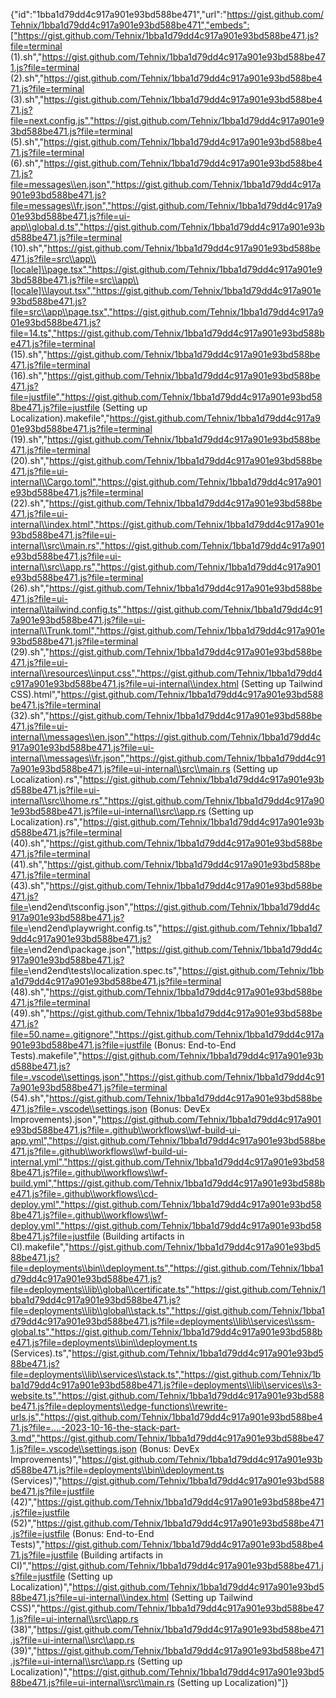 {"id":"1bba1d79dd4c917a901e93bd588be471","url":"https://gist.github.com/Tehnix/1bba1d79dd4c917a901e93bd588be471","embeds":["https://gist.github.com/Tehnix/1bba1d79dd4c917a901e93bd588be471.js?file=terminal (1).sh","https://gist.github.com/Tehnix/1bba1d79dd4c917a901e93bd588be471.js?file=terminal (2).sh","https://gist.github.com/Tehnix/1bba1d79dd4c917a901e93bd588be471.js?file=terminal (3).sh","https://gist.github.com/Tehnix/1bba1d79dd4c917a901e93bd588be471.js?file=next.config.js","https://gist.github.com/Tehnix/1bba1d79dd4c917a901e93bd588be471.js?file=terminal (5).sh","https://gist.github.com/Tehnix/1bba1d79dd4c917a901e93bd588be471.js?file=terminal (6).sh","https://gist.github.com/Tehnix/1bba1d79dd4c917a901e93bd588be471.js?file=messages\\en.json","https://gist.github.com/Tehnix/1bba1d79dd4c917a901e93bd588be471.js?file=messages\\fr.json","https://gist.github.com/Tehnix/1bba1d79dd4c917a901e93bd588be471.js?file=ui-app\\global.d.ts","https://gist.github.com/Tehnix/1bba1d79dd4c917a901e93bd588be471.js?file=terminal (10).sh","https://gist.github.com/Tehnix/1bba1d79dd4c917a901e93bd588be471.js?file=src\\app\\[locale]\\page.tsx","https://gist.github.com/Tehnix/1bba1d79dd4c917a901e93bd588be471.js?file=src\\app\\[locale]\\layout.tsx","https://gist.github.com/Tehnix/1bba1d79dd4c917a901e93bd588be471.js?file=src\\app\\page.tsx","https://gist.github.com/Tehnix/1bba1d79dd4c917a901e93bd588be471.js?file=14.ts","https://gist.github.com/Tehnix/1bba1d79dd4c917a901e93bd588be471.js?file=terminal (15).sh","https://gist.github.com/Tehnix/1bba1d79dd4c917a901e93bd588be471.js?file=terminal (16).sh","https://gist.github.com/Tehnix/1bba1d79dd4c917a901e93bd588be471.js?file=justfile","https://gist.github.com/Tehnix/1bba1d79dd4c917a901e93bd588be471.js?file=justfile (Setting up Localization).makefile","https://gist.github.com/Tehnix/1bba1d79dd4c917a901e93bd588be471.js?file=terminal (19).sh","https://gist.github.com/Tehnix/1bba1d79dd4c917a901e93bd588be471.js?file=terminal (20).sh","https://gist.github.com/Tehnix/1bba1d79dd4c917a901e93bd588be471.js?file=ui-internal\\Cargo.toml","https://gist.github.com/Tehnix/1bba1d79dd4c917a901e93bd588be471.js?file=terminal (22).sh","https://gist.github.com/Tehnix/1bba1d79dd4c917a901e93bd588be471.js?file=ui-internal\\index.html","https://gist.github.com/Tehnix/1bba1d79dd4c917a901e93bd588be471.js?file=ui-internal\\src\\main.rs","https://gist.github.com/Tehnix/1bba1d79dd4c917a901e93bd588be471.js?file=ui-internal\\src\\app.rs","https://gist.github.com/Tehnix/1bba1d79dd4c917a901e93bd588be471.js?file=terminal (26).sh","https://gist.github.com/Tehnix/1bba1d79dd4c917a901e93bd588be471.js?file=ui-internal\\tailwind.config.ts","https://gist.github.com/Tehnix/1bba1d79dd4c917a901e93bd588be471.js?file=ui-internal\\Trunk.toml","https://gist.github.com/Tehnix/1bba1d79dd4c917a901e93bd588be471.js?file=terminal (29).sh","https://gist.github.com/Tehnix/1bba1d79dd4c917a901e93bd588be471.js?file=ui-internal\\resources\\input.css","https://gist.github.com/Tehnix/1bba1d79dd4c917a901e93bd588be471.js?file=ui-internal\\index.html (Setting up Tailwind CSS).html","https://gist.github.com/Tehnix/1bba1d79dd4c917a901e93bd588be471.js?file=terminal (32).sh","https://gist.github.com/Tehnix/1bba1d79dd4c917a901e93bd588be471.js?file=ui-internal\\messages\\en.json","https://gist.github.com/Tehnix/1bba1d79dd4c917a901e93bd588be471.js?file=ui-internal\\messages\\fr.json","https://gist.github.com/Tehnix/1bba1d79dd4c917a901e93bd588be471.js?file=ui-internal\\src\\main.rs (Setting up Localization).rs","https://gist.github.com/Tehnix/1bba1d79dd4c917a901e93bd588be471.js?file=ui-internal\\src\\home.rs","https://gist.github.com/Tehnix/1bba1d79dd4c917a901e93bd588be471.js?file=ui-internal\\src\\app.rs (Setting up Localization).rs","https://gist.github.com/Tehnix/1bba1d79dd4c917a901e93bd588be471.js?file=terminal (40).sh","https://gist.github.com/Tehnix/1bba1d79dd4c917a901e93bd588be471.js?file=terminal (41).sh","https://gist.github.com/Tehnix/1bba1d79dd4c917a901e93bd588be471.js?file=terminal (43).sh","https://gist.github.com/Tehnix/1bba1d79dd4c917a901e93bd588be471.js?file=<project>\\end2end\\tsconfig.json","https://gist.github.com/Tehnix/1bba1d79dd4c917a901e93bd588be471.js?file=<project>\\end2end\\playwright.config.ts","https://gist.github.com/Tehnix/1bba1d79dd4c917a901e93bd588be471.js?file=<project>\\end2end\\package.json","https://gist.github.com/Tehnix/1bba1d79dd4c917a901e93bd588be471.js?file=<project>\\end2end\\tests\\localization.spec.ts","https://gist.github.com/Tehnix/1bba1d79dd4c917a901e93bd588be471.js?file=terminal (48).sh","https://gist.github.com/Tehnix/1bba1d79dd4c917a901e93bd588be471.js?file=terminal (49).sh","https://gist.github.com/Tehnix/1bba1d79dd4c917a901e93bd588be471.js?file=50.name=.gitignore","https://gist.github.com/Tehnix/1bba1d79dd4c917a901e93bd588be471.js?file=justfile (Bonus: End-to-End Tests).makefile","https://gist.github.com/Tehnix/1bba1d79dd4c917a901e93bd588be471.js?file=.vscode\\settings.json","https://gist.github.com/Tehnix/1bba1d79dd4c917a901e93bd588be471.js?file=terminal (54).sh","https://gist.github.com/Tehnix/1bba1d79dd4c917a901e93bd588be471.js?file=.vscode\\settings.json (Bonus: DevEx Improvements).json","https://gist.github.com/Tehnix/1bba1d79dd4c917a901e93bd588be471.js?file=.github\\workflows\\wf-build-ui-app.yml","https://gist.github.com/Tehnix/1bba1d79dd4c917a901e93bd588be471.js?file=.github\\workflows\\wf-build-ui-internal.yml","https://gist.github.com/Tehnix/1bba1d79dd4c917a901e93bd588be471.js?file=.github\\workflows\\wf-build.yml","https://gist.github.com/Tehnix/1bba1d79dd4c917a901e93bd588be471.js?file=.github\\workflows\\cd-deploy.yml","https://gist.github.com/Tehnix/1bba1d79dd4c917a901e93bd588be471.js?file=.github\\workflows\\wf-deploy.yml","https://gist.github.com/Tehnix/1bba1d79dd4c917a901e93bd588be471.js?file=justfile (Building artifacts in CI).makefile","https://gist.github.com/Tehnix/1bba1d79dd4c917a901e93bd588be471.js?file=deployments\\bin\\deployment.ts","https://gist.github.com/Tehnix/1bba1d79dd4c917a901e93bd588be471.js?file=deployments\\lib\\global\\certificate.ts","https://gist.github.com/Tehnix/1bba1d79dd4c917a901e93bd588be471.js?file=deployments\\lib\\global\\stack.ts","https://gist.github.com/Tehnix/1bba1d79dd4c917a901e93bd588be471.js?file=deployments\\lib\\services\\ssm-global.ts","https://gist.github.com/Tehnix/1bba1d79dd4c917a901e93bd588be471.js?file=deployments\\bin\\deployment.ts (Services).ts","https://gist.github.com/Tehnix/1bba1d79dd4c917a901e93bd588be471.js?file=deployments\\lib\\services\\stack.ts","https://gist.github.com/Tehnix/1bba1d79dd4c917a901e93bd588be471.js?file=deployments\\lib\\services\\s3-website.ts","https://gist.github.com/Tehnix/1bba1d79dd4c917a901e93bd588be471.js?file=deployments\\edge-functions\\rewrite-urls.js","https://gist.github.com/Tehnix/1bba1d79dd4c917a901e93bd588be471.js?file=....-2023-10-16-the-stack-part-3.md","https://gist.github.com/Tehnix/1bba1d79dd4c917a901e93bd588be471.js?file=.vscode\\settings.json (Bonus: DevEx Improvements)","https://gist.github.com/Tehnix/1bba1d79dd4c917a901e93bd588be471.js?file=deployments\\bin\\deployment.ts (Services)","https://gist.github.com/Tehnix/1bba1d79dd4c917a901e93bd588be471.js?file=justfile (42)","https://gist.github.com/Tehnix/1bba1d79dd4c917a901e93bd588be471.js?file=justfile (52)","https://gist.github.com/Tehnix/1bba1d79dd4c917a901e93bd588be471.js?file=justfile (Bonus: End-to-End Tests)","https://gist.github.com/Tehnix/1bba1d79dd4c917a901e93bd588be471.js?file=justfile (Building artifacts in CI)","https://gist.github.com/Tehnix/1bba1d79dd4c917a901e93bd588be471.js?file=justfile (Setting up Localization)","https://gist.github.com/Tehnix/1bba1d79dd4c917a901e93bd588be471.js?file=ui-internal\\index.html (Setting up Tailwind CSS)","https://gist.github.com/Tehnix/1bba1d79dd4c917a901e93bd588be471.js?file=ui-internal\\src\\app.rs (38)","https://gist.github.com/Tehnix/1bba1d79dd4c917a901e93bd588be471.js?file=ui-internal\\src\\app.rs (39)","https://gist.github.com/Tehnix/1bba1d79dd4c917a901e93bd588be471.js?file=ui-internal\\src\\app.rs (Setting up Localization)","https://gist.github.com/Tehnix/1bba1d79dd4c917a901e93bd588be471.js?file=ui-internal\\src\\main.rs (Setting up Localization)"]}